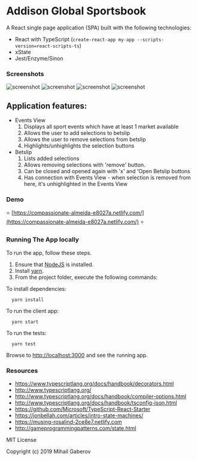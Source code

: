 # Addison Global Sportsbook

A React single page application (SPA) built with the following technologies:
- React with TypeScript (`create-react-app my-app --scripts-version=react-scripts-ts`)
- xState
- Jest/Enzyme/Sinon

### Screenshots
![screenshot](https://github.com/mihailgaberov/addisonglobal-fe-tech-test/blob/master/screenshots/with-empty-opened-betslip.png)
![screenshot](https://github.com/mihailgaberov/addisonglobal-fe-tech-test/blob/master/screenshots/with-closed-betslip.png)
![screenshot](https://github.com/mihailgaberov/addisonglobal-fe-tech-test/blob/master/screenshots/selection-events-view.png)
![screenshot](https://github.com/mihailgaberov/addisonglobal-fe-tech-test/blob/master/screenshots/added-selections-betslip.png)

## Application features:
- Events View
  1. Displays all sport events which have at least 1 market available
  2. Allows the user to add selections to betslip
  3. Allows the user to remove selections from betslip
  4. Highlights/unhighlights the selection buttons
- Betslip
    1. Lists added selections
    2. Allows removing selections with 'remove' button.
    3. Can be closed and opened again with 'x' and 'Open Betslip buttons
    4. Has connection with Events View - when selection is removed from here, it's unhighlighted in the Events View
 
### Demo
:star: [https://compassionate-almeida-e8027a.netlify.com/](https://compassionate-almeida-e8027a.netlify.com/) :star:

### Running The App locally

To run the app, follow these steps.

1. Ensure that [NodeJS](http://nodejs.org/) is installed.
2. Install [yarn](https://yarnpkg.com/lang/en/).
3. From the project folder, execute the following commands:

To install dependencies:
```shell
  yarn install
```
To run the client app:

```shell
  yarn start
```
To run the tests:

```shell
  yarn test
```
Browse to [http://localhost:3000](http://localhost:3000) and see the running app. 
 


### Resources
- https://www.typescriptlang.org/docs/handbook/decorators.html
- http://www.typescriptlang.org/
- http://www.typescriptlang.org/docs/handbook/compiler-options.html
- http://www.typescriptlang.org/docs/handbook/tsconfig-json.html
- https://github.com/Microsoft/TypeScript-React-Starter
- https://jonbellah.com/articles/intro-state-machines/
- https://musing-rosalind-2ce8e7.netlify.com
- http://gameprogrammingpatterns.com/state.html

MIT License

Copyright (c) 2019 Mihail Gaberov

